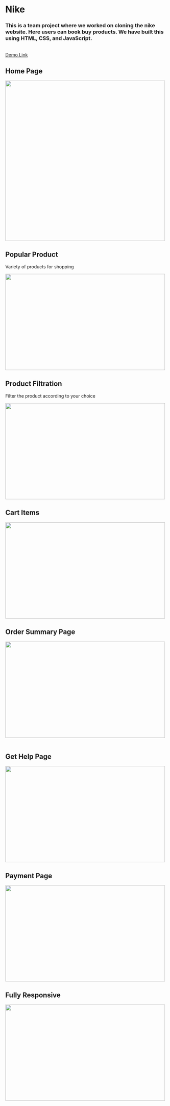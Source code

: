 <h1>Nike</h1>

<h3>This is a team project where we worked on cloning the nike website. Here users can book buy products. We have built this using HTML, CSS, and JavaScript.</h3>
<br/>
<a href="https://nike-clone-unit2.netlify.app/" target="_blank">Demo Link</a>
<h2>Home Page</h2>
<img src="https://i.postimg.cc/nzNBSy9x/nike-Home-png.png" hight="300px" width="500px">
<br/>
<h2>Popular Product</h2>
<p>Variety of products for shopping </p>
<img src="https://i.postimg.cc/VNgFVDX6/Screenshot-648.png" height="300px" width="500px">
<br/>
<h2>Product Filtration</h2>
<p>Filter the product according to your choice</p>
<img src="https://i.postimg.cc/tRvnm8fw/Screenshot-647.png" height="300px" width="500px">
<br/>
<h2>Cart Items</h2>
<img src="https://i.postimg.cc/KcW45B3y/Screenshot-649.png" height="300px" width="500px">
<br/>
<h2>Order Summary Page</h2>
<img src="https://i.postimg.cc/fRtP9nnN/Screenshot-650.png" height="300px" width="500px"><br/>
<br/>
<h2>Get Help Page</h2>
<img src="https://i.postimg.cc/V6VMMTPx/Screenshot-651.png" height="300px" width="500px">
<br/>
<h2>Payment Page</h2>
<img src="https://i.postimg.cc/d1tpD7JW/Screenshot-652.png" height="300px" width="500px">
<br/>
<h2>Fully Responsive</h2>
<img src="https://i.postimg.cc/KvSPG6GV/Screenshot-653.png" height="300px" width="500px">
<br/>


